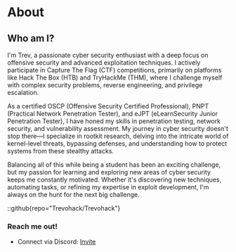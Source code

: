 # About

## Who am I? 

I'm Trev, a passionate cyber security enthusiast with a deep focus on offensive security and advanced exploitation techniques. I actively participate in Capture The Flag (CTF) competitions, primarily on platforms like Hack The Box (HTB) and TryHackMe (THM), where I challenge myself with complex security problems, reverse engineering, and privilege escalation.

As a certified OSCP (Offensive Security Certified Professional), PNPT (Practical Network Penetration Tester), and eJPT (eLearnSecurity Junior Penetration Tester), I have honed my skills in penetration testing, network security, and vulnerability assessment. My journey in cyber security doesn't stop there—I specialize in rootkit research, delving into the intricate world of kernel-level threats, bypassing defenses, and understanding how to protect systems from these stealthy attacks.

Balancing all of this while being a student has been an exciting challenge, but my passion for learning and exploring new areas of cyber security keeps me constantly motivated. Whether it's discovering new techniques, automating tasks, or refining my expertise in exploit development, I'm always on the hunt for the next big challenge.


::github{repo="Trevohack/Trevohack"}

### Reach me out! 

* Connect via Discord: [Invite](https://discord.gg/38uDGNGU)
